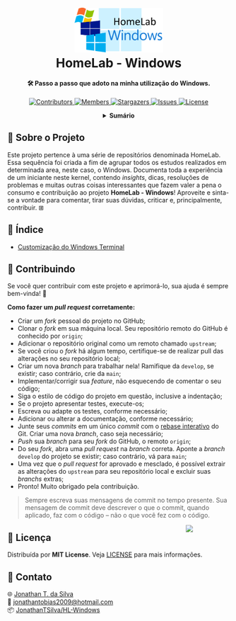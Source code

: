 <!-- PROJECT LOGO -->
<h1 align="center">
  <br>
  <a href="https://github.com/JonathanTSilva/HL-Windows"><img src="./Images/logo-HL-Windows.png" alt="Logo" width="200"></a>
  <br>
  HomeLab - Windows
  <br>
</h1>

<h4 align="center">
  
🛠 Passo a passo que adoto na minha utilização do Windows.
  
</h4>

<!-- PROJECT SHIELDS -->
<p align="center">
  <a href="https://github.com/JonathanTSilva/HL-Windows/graphs/contributors">
    <img src="https://img.shields.io/github/contributors/JonathanTSilva/HL-Windows.svg?" alt="Contributors">
  </a>
  <a href="https://github.com/JonathanTSilva/HL-Windows/network/members">
    <img src="https://img.shields.io/github/forks/JonathanTSilva/HL-Windows.svg?" alt="Members">
  </a>
  <a href="https://github.com/JonathanTSilva/HL-Windows/stargazers">
    <img src="https://img.shields.io/github/stars/JonathanTSilva/HL-Windows.svg?" alt="Stargazers">
  </a>
  <a href="https://github.com/JonathanTSilva/HL-Windows/issues">
    <img src="https://img.shields.io/github/issues/JonathanTSilva/HL-Windows.svg?" alt="Issues">
  </a>
  <a href="https://github.com/JonathanTSilva/HL-Windows/blob/main/LICENSE">
    <img src="https://img.shields.io/github/license/JonathanTSilva/HL-Windows.svg?" alt="License">
  </a>
</p>

<!-- TABLE OF CONTENTS -->
<details close="close" align="center">
  <summary><b>Sumário</b></summary>
    <a href="#sobre-o-projeto">Sobre o Projeto</a> |
    <a href="#índice">Índice</a> |
    <a href="#contribuindo">Contribuindo</a> |
    <a href="#licença">Licença</a> |
    <a href="#contato">Contato</a>
</details>

## 📃 Sobre o Projeto

Este projeto pertence à uma série de repositórios denominada HomeLab. Essa sequência foi criada a fim de agrupar todos os estudos realizados em determinada area, neste caso, o Windows. Documenta toda a experiência de um iniciante neste kernel, contendo _insights_, dicas, resoluções de problemas e muitas outras coisas interessantes que fazem valer a pena o consumo e contribuição ao projeto **HomeLab - Windows**! Aproveite e sinta-se a vontade para comentar, tirar suas dúvidas, criticar e, principalmente, contribuir. ⊞

## 🔎 Índice

- [Customização do Windows Terminal][5]

## 🤝 Contribuindo

Se você quer contribuir com este projeto e aprimorá-lo, sua ajuda é sempre bem-vinda! :tada:

**Como fazer um _pull request_ corretamente:**

- Criar um _fork_ pessoal do projeto no GitHub;
- Clonar o _fork_ em sua máquina local. Seu repositório remoto do GitHub é conhecido por `origin`;
- Adicionar o repositório original como um remoto chamado `upstream`;
- Se você criou o _fork_ há algum tempo, certifique-se de realizar pull das alterações no seu repositório local;
- Criar um nova _branch_ para trabalhar nela! Ramifique da `develop`, se existir; caso contrário, crie da `main`;
- Implementar/corrigir sua _feature_, não esquecendo de comentar o seu código;
- Siga o estilo de código do projeto em questão, inclusive a indentação;
- Se o projeto apresentar testes, execute-os;
- Escreva ou adapte os testes, conforme necessário;
- Adicionar ou alterar a documentação, conforme necessário;
- Junte seus _commits_ em um único _commit_ com o [rebase interativo][1] do Git. Criar uma nova _branch_, caso seja necessário;
- _Push_ sua _branch_ para seu _fork_ do GitHub, o remoto `origin`;
- Do seu _fork_, abra uma _pull request_ na _branch_ correta. Aponte a _branch_ `develop` do projeto se existir; caso contrário, vá para `main`;
- Uma vez que o _pull request_ for aprovado e mesclado, é possível extrair as alterações do `upstream` para seu repositório local e excluir suas _branchs_ extras;
- Pronto! Muito obrigado pela contribuição.

> Sempre escreva suas mensagens de commit no tempo presente. Sua mensagem de commit deve descrever o que o commit, quando aplicado, faz com o código – não o que você fez com o código.

<!-- MIT License -->
<a href="https://github.com/JonathanTSilva/HL-Windows/blob/main/LICENSE"><img width="100px" src="https://miro.medium.com/max/886/1*C87EjxGeMPrkTuVRVWVg4w.png" align="right" /></a>

## 📝 Licença

Distribuída por **MIT License**. Veja [LICENSE][2] para mais informações.

## 📧 Contato

:globe_with_meridians: [Jonathan T. da Silva][3] <br>
:email: jonathantobias2009@hotmail.com <br>
:package: [JonathanTSilva/HL-Windows][4]

<!-- MARKDOWN LINKS>
<!-- SITES -->
[1]: https://www.atlassian.com/br/git/tutorials/rewriting-history/git-rebase
[2]: https://github.com/JonathanTSilva/HL-Windows/blob/main/LICENSE
[3]: https://www.linkedin.com/in/JonathanTSilva/
[4]: https://github.com/JonathanTSilva/HL-Windows
[5]: https://github.com/JonathanTSilva/HL-Windows/blob/main/Articles/WindowsTerminal.md

<!-- IMAGES -->
